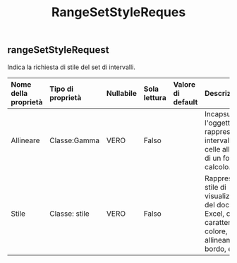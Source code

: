 ﻿---
title: RangeSetStyleReques
second_title: Aspose.Cells Cloud Documen
type: docs
url: /it/specification/model/rangesetstylerequest/
description: "Aspose.Cells Specifica del modello cloud: RangeSetStyleRequest. Gestisci facilmente Excel e altri fogli di calcolo con funzionalità come apertura, generazione, modifica, divisione, unione, confronto e conversione"
weight: 50
---
## **rangeSetStyleRequest**

 Indica la richiesta di stile del set di intervalli.

| Nome della proprietà| Tipo di proprietà| Nullabile| Sola lettura| Valore di default| Descrizione|
|:- |:- |:- |:- |:- |:- |
| Allineare| Classe:Gamma| VERO| Falso|| Incapsula l'oggetto che rappresenta un intervallo di celle all'interno di un foglio di calcolo.|
| Stile| Classe: stile| VERO| Falso|| Rappresenta lo stile di visualizzazione del documento Excel, come carattere, colore, allineamento, bordo, ecc.|

